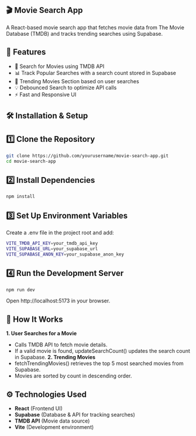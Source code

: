 ## 🎬 Movie Search App

A React-based movie search app that fetches movie data from The Movie Database (TMDB) and tracks trending searches using Supabase.

## 🚀 Features

- 🔎 Search for Movies using TMDB API
- 📊 Track Popular Searches with a search count stored in Supabase
- 🎥 Trending Movies Section based on user searches
- 💡 Debounced Search to optimize API calls
- ⚡ Fast and Responsive UI


## 🛠 Installation & Setup

## 1️⃣ Clone the Repository

```bash
git clone https://github.com/yourusername/movie-search-app.git
cd movie-search-app
```
## 2️⃣ Install Dependencies
```bash
npm install
```
## 3️⃣ Set Up Environment Variables
Create a .env file in the project root and add:
```bash
VITE_TMDB_API_KEY=your_tmdb_api_key
VITE_SUPABASE_URL=your_supabase_url
VITE_SUPABASE_ANON_KEY=your_supabase_anon_key
````
## 4️⃣ Run the Development Server
```bash
npm run dev
```
Open http://localhost:5173 in your browser.
## 📝 How It Works
**1. User Searches for a Movie**
- Calls TMDB API to fetch movie details.
- If a valid movie is found, updateSearchCount() updates the search count in Supabase.
**2. Trending Movies**
- fetchTrendingMovies() retrieves the top 5 most searched movies from Supabase.
- Movies are sorted by count in descending order.

## ⚙️ Technologies Used
- **React** (Frontend UI)
- **Supabase** (Database & API for tracking searches)
- **TMDB API** (Movie data source)
- **Vite** (Development environment)

